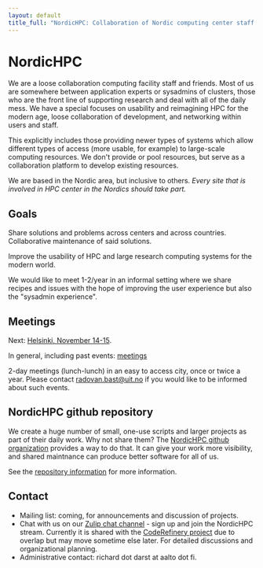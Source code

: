 ```yaml
---
layout: default
title_full: "NordicHPC: Collaboration of Nordic computing center staff and friends"
---
```


# NordicHPC

We are a loose collaboration computing facility staff and
friends. Most of us are somewhere between application experts or
sysadmins of clusters, those who are the front line of supporting
research and deal with all of the daily mess. We have a special
focuses on usability and reimagining HPC for the modern age, loose
collaboration of development, and networking within users and staff.

This explicitly includes those providing newer types of systems which
allow different types of access (more usable, for example) to
large-scale computing resources.  We don't provide or pool resources,
but serve as a collaboration platform to develop existing
resources.

We are based in the Nordic area, but inclusive to others.  *Every site
that is involved in HPC center in the Nordics should take part.*


## Goals

Share solutions and problems across centers and across countries.
Collaborative maintenance of said solutions.

Improve the usability of HPC and large research computing systems for
the modern world.

We would like to meet 1-2/year in an informal setting where we share recipes
and issues with the hope of improving the user experience but also the
"sysadmin experience".


## Meetings

Next: [Helsinki, November 14-15](/2019-11-14-helsinki/).

In general, including past events: [meetings](/meetings/)

2-day meetings (lunch-lunch) in an easy to access city, once or twice
a year.  Please contact radovan.bast@uit.no if you would like to be
informed about such events.


## NordicHPC github repository

We create a huge number of small, one-use scripts and larger
projects as part of their daily work.  Why not share them?  The
[NordicHPC github organization](https://github.com/NordicHPC) provides
a way to do that.  It can give your work more visibility, and shared
maintnance can produce better software for all of us.

See the [repository information](/repo/) for more information.


## Contact

* Mailing list: coming, for announcements and discussion of projects.
* Chat with us on our [Zulip chat
  channel](https://coderefinery.zulipchat.com/) - sign up and join the
  NordicHPC stream.  Currently it is shared with the [CodeRefinery
  project](https://coderefinery.org) due to overlap but may move
  sometime else later.  For detailed discussions and organizational
  planning.
* Administrative contact: richard dot darst at aalto dot fi.
